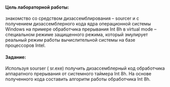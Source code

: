 #### Цель лабораторной работы: 
знакомство со средством дизассемблирования – sourcer и с получением дизассемблерного
кода ядра операционной системы Windows на примере обработчика прерывания Int 8h в virtual mode – 
специальном режиме защищенного режима, 
который эмулирует реальный режим работы  вычислительной системы на базе процессоров Intel.

#### Задание: 
Используя sourser ( sr.exe) получить дизассемблерный код обработчика аппаратного прерывания от системного таймера Int 8h.
На основе полученного кода составить алгоритм работы обработчика Int 8h.
